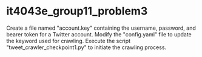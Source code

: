 # it4043e_group11_problem3
Create a file named "account.key" containing the username, password, and bearer token for a Twitter account. Modify the "config.yaml" file to update the keyword used for crawling. Execute the script "tweet_crawler_checkpoint1.py" to initiate the crawling process.
